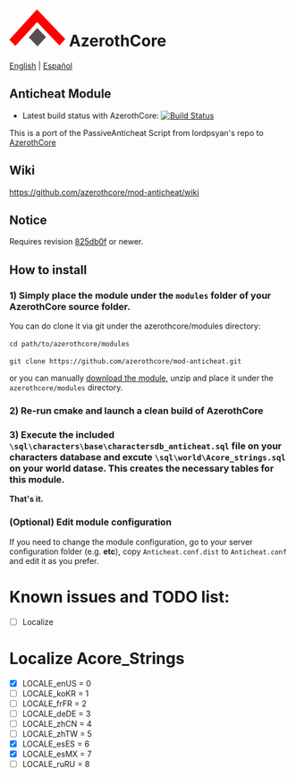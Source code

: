 ﻿# ![logo](https://raw.githubusercontent.com/azerothcore/azerothcore.github.io/master/images/logo-github.png) AzerothCore

[English](README.md) | [Español](README_ES.md)

## Anticheat Module

- Latest build status with AzerothCore: [![Build Status](https://github.com/azerothcore/mod-anticheat/workflows/core-build/badge.svg?branch=master&event=push)](https://github.com/azerothcore/mod-anticheat)

This is a port of the PassiveAnticheat Script from lordpsyan's repo to [AzerothCore](http://www.azerothcore.org)

## Wiki

https://github.com/azerothcore/mod-anticheat/wiki

## Notice

Requires revision [825db0f](https://github.com/azerothcore/azerothcore-wotlk/commit/825db0f8c1fb6d938d0cec88df0447fe7ee5b3b2) or newer.

## How to install

### 1) Simply place the module under the `modules` folder of your AzerothCore source folder.

You can do clone it via git under the azerothcore/modules directory:

`cd path/to/azerothcore/modules`

`git clone https://github.com/azerothcore/mod-anticheat.git`

or you can manually [download the module](https://github.com/azerothcore/mod-anticheat/archive/master.zip), unzip and place it under the `azerothcore/modules` directory.

### 2) Re-run cmake and launch a clean build of AzerothCore

### 3) Execute the included `\sql\characters\base\charactersdb_anticheat.sql` file on your characters database and excute  `\sql\world\Acore_strings.sql` on your world datase. This creates the necessary tables for this module.

**That's it.**

### (Optional) Edit module configuration

If you need to change the module configuration, go to your server configuration folder (e.g. **etc**), copy `Anticheat.conf.dist` to `Anticheat.conf` and edit it as you prefer.

# Known issues and TODO list:

- [ ] Localize

# Localize Acore_Strings
- [x] LOCALE_enUS = 0
- [ ] LOCALE_koKR = 1
- [ ] LOCALE_frFR = 2
- [ ] LOCALE_deDE = 3
- [ ] LOCALE_zhCN = 4
- [ ] LOCALE_zhTW = 5
- [x] LOCALE_esES = 6
- [x] LOCALE_esMX = 7
- [ ] LOCALE_ruRU = 8
